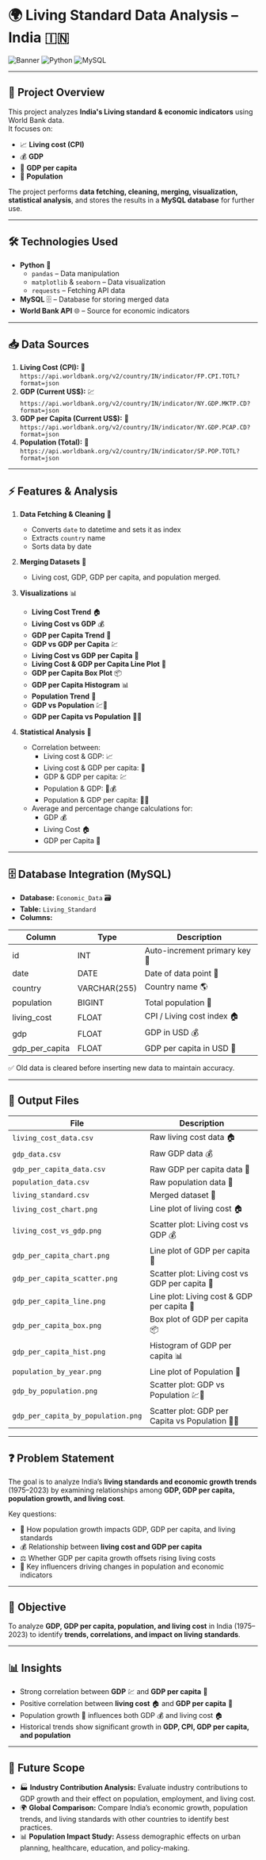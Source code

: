 # 🌍 Living Standard Data Analysis – India 🇮🇳

![Banner](https://img.shields.io/badge/Data-Analysis-blue) ![Python](https://img.shields.io/badge/Python-3.13-green) ![MySQL](https://img.shields.io/badge/MySQL-Database-orange)

---

## 📖 Project Overview

This project analyzes **India's Living standard & economic indicators** using World Bank data.  
It focuses on:

- 📈 **Living cost (CPI)**  
- 💰 **GDP**  
- 👤 **GDP per capita**  
- 👥 **Population**  

The project performs **data fetching, cleaning, merging, visualization, statistical analysis**, and stores the results in a **MySQL database** for further use.  

---

## 🛠️ Technologies Used

- **Python** 🐍  
  - `pandas` – Data manipulation  
  - `matplotlib` & `seaborn` – Data visualization  
  - `requests` – Fetching API data  
- **MySQL** 🗄️ – Database for storing merged data  
- **World Bank API** 🌐 – Source for economic indicators  

---

## 📥 Data Sources

1. **Living Cost (CPI):** 🌟 `https://api.worldbank.org/v2/country/IN/indicator/FP.CPI.TOTL?format=json`  
2. **GDP (Current US$):** 💹 `https://api.worldbank.org/v2/country/IN/indicator/NY.GDP.MKTP.CD?format=json`  
3. **GDP per Capita (Current US$):** 👤 `https://api.worldbank.org/v2/country/IN/indicator/NY.GDP.PCAP.CD?format=json`  
4. **Population (Total):** 👥 `https://api.worldbank.org/v2/country/IN/indicator/SP.POP.TOTL?format=json`  

---

## ⚡ Features & Analysis

1. **Data Fetching & Cleaning** 🧹  
   - Converts `date` to datetime and sets it as index  
   - Extracts `country` name  
   - Sorts data by date  

2. **Merging Datasets** 🔗  
   - Living cost, GDP, GDP per capita, and population merged.

3. **Visualizations** 📊  
   - **Living Cost Trend** 🏠  
   - **Living Cost vs GDP** 💰  
   - **GDP per Capita Trend** 👤  
   - **GDP vs GDP per Capita** 💹  
   - **Living Cost vs GDP per Capita** 🌟  
   - **Living Cost & GDP per Capita Line Plot** 🔄  
   - **GDP per Capita Box Plot** 📦  
   - **GDP per Capita Histogram** 📊  
   - **Population Trend** 👥  
   - **GDP vs Population** 💹👥  
   - **GDP per Capita vs Population** 👤👥  

4. **Statistical Analysis** 📐  
   - Correlation between:  
     - Living cost & GDP: 📈  
     - Living cost & GDP per capita: 👤  
     - GDP & GDP per capita: 💹  
     - Population & GDP: 👥💰  
     - Population & GDP per capita: 👥👤  
   - Average and percentage change calculations for:  
     - GDP 💰  
     - Living Cost 🏠  
     - GDP per Capita 👤  

---

## 🗄️ Database Integration (MySQL)

- **Database:** `Economic_Data` 🗃️  
- **Table:** `Living_Standard`  
- **Columns:**  

| Column | Type | Description |
|--------|------|-------------|
| id | INT | Auto-increment primary key 🔑 |
| date | DATE | Date of data point 📅 |
| country | VARCHAR(255) | Country name 🌎 |
| population | BIGINT | Total population 👥 |
| living_cost | FLOAT | CPI / Living cost index 🏠 |
| gdp | FLOAT | GDP in USD 💰 |
| gdp_per_capita | FLOAT | GDP per capita in USD 👤 |

✅ Old data is cleared before inserting new data to maintain accuracy.  

---

## 📂 Output Files

| File | Description |
|------|-------------|
| `living_cost_data.csv` | Raw living cost data 🏠 |
| `gdp_data.csv` | Raw GDP data 💰 |
| `gdp_per_capita_data.csv` | Raw GDP per capita data 👤 |
| `population_data.csv` | Raw population data 👥 |
| `living_standard.csv` | Merged dataset 🔗 |
| `living_cost_chart.png` | Line plot of living cost 🏠 |
| `living_cost_vs_gdp.png` | Scatter plot: Living cost vs GDP 💰 |
| `gdp_per_capita_chart.png` | Line plot of GDP per capita 👤 |
| `gdp_per_capita_scatter.png` | Scatter plot: Living cost vs GDP per capita 🌟 |
| `gdp_per_capita_line.png` | Line plot: Living cost & GDP per capita 🔄 |
| `gdp_per_capita_box.png` | Box plot of GDP per capita 📦 |
| `gdp_per_capita_hist.png` | Histogram of GDP per capita 📊 |
| `population_by_year.png` | Line plot of Population 👥 |
| `gdp_by_population.png` | Scatter plot: GDP vs Population 💹👥 |
| `gdp_per_capita_by_population.png` | Scatter plot: GDP per Capita vs Population 👤👥 |

---

## ❓ Problem Statement  

The goal is to analyze India’s **living standards and economic growth trends** (1975–2023) by examining relationships among **GDP, GDP per capita, population growth, and living cost**.  

Key questions:  
- 👥 How population growth impacts GDP, GDP per capita, and living standards  
- 💰 Relationship between **living cost and GDP per capita**  
- ⚖️ Whether GDP per capita growth offsets rising living costs  
- 🔑 Key influencers driving changes in population and economic indicators  

---

## 🎯 Objective  

To analyze **GDP, GDP per capita, population, and living cost** in India (1975–2023) to identify **trends, correlations, and impact on living standards**.  

---

## 📊 Insights

- Strong correlation between **GDP** 💹 and **GDP per capita** 👤  
- Positive correlation between **living cost** 🏠 and **GDP per capita** 👤  
- Population growth 👥 influences both GDP 💰 and living cost 🏠  
- Historical trends show significant growth in **GDP, CPI, GDP per capita, and population**  

---

## 🌟 Future Scope

- 🏭 **Industry Contribution Analysis:** Evaluate industry contributions to GDP growth and their effect on population, employment, and living cost.  
- 🌍 **Global Comparison:** Compare India’s economic growth, population trends, and living standards with other countries to identify best practices.  
- 📊 **Population Impact Study:** Assess demographic effects on urban planning, healthcare, education, and policy-making.  
